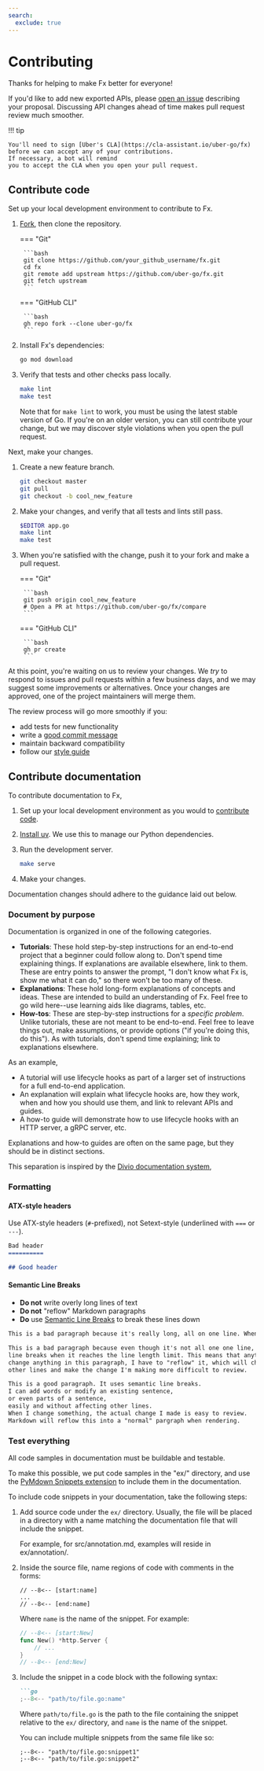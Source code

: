 ```yaml
---
search:
  exclude: true
---
```


# Contributing

Thanks for helping to make Fx better for everyone!

If you'd like to add new exported APIs,
please [open an issue](https://github.com/uber-go/fx/issues/new)
describing your proposal.
Discussing API changes ahead of time makes pull request review much smoother.

!!! tip

    You'll need to sign [Uber's CLA](https://cla-assistant.io/uber-go/fx)
    before we can accept any of your contributions.
    If necessary, a bot will remind
    you to accept the CLA when you open your pull request.


## Contribute code

Set up your local development environment to contribute to Fx.

1. [Fork](https://github.com/uber-go/fx/fork), then clone the repository.

    === "Git"

        ```bash
        git clone https://github.com/your_github_username/fx.git
        cd fx
        git remote add upstream https://github.com/uber-go/fx.git
        git fetch upstream
        ```

    === "GitHub CLI"

        ```bash
        gh repo fork --clone uber-go/fx
        ```

2. Install Fx's dependencies:

     ```bash
     go mod download
     ```

3. Verify that tests and other checks pass locally.

     ```bash
     make lint
     make test
     ```

     Note that for `make lint` to work,
     you must be using the latest stable version of Go.
     If you're on an older version, you can still contribute your change,
     but we may discover style violations when you open the pull request.

Next, make your changes.

1. Create a new feature branch.

     ```bash
     git checkout master
     git pull
     git checkout -b cool_new_feature
     ```

2. Make your changes, and verify that all tests and lints still pass.

     ```bash
     $EDITOR app.go
     make lint
     make test
     ```

3. When you're satisfied with the change,
   push it to your fork and make a pull request.

    === "Git"

        ```bash
        git push origin cool_new_feature
        # Open a PR at https://github.com/uber-go/fx/compare
        ```

    === "GitHub CLI"

        ```bash
        gh pr create
        ```

At this point, you're waiting on us to review your changes.
We *try* to respond to issues and pull requests within a few business days,
and we may suggest some improvements or alternatives.
Once your changes are approved, one of the project maintainers will merge them.

The review process will go more smoothly if you:

- add tests for new functionality
- write a [good commit message](https://tbaggery.com/2008/04/19/a-note-about-git-commit-messages.html)
- maintain backward compatibility
- follow our [style guide](https://github.com/uber-go/guide/blob/master/style.md)

## Contribute documentation

To contribute documentation to Fx,

1. Set up your local development environment
   as you would to [contribute code](#contribute-code).

2. [Install uv](https://docs.astral.sh/uv/getting-started/installation/).
   We use this to manage our Python dependencies.

3. Run the development server.

     ```bash
     make serve
     ```

4. Make your changes.

Documentation changes should adhere to the guidance laid out below.

### Document by purpose

Documentation is organized in one of the following categories.

- **Tutorials**: These hold step-by-step instructions for an end-to-end project
  that a beginner could follow along to.
  Don't spend time explaining things.
  If explanations are available elsewhere, link to them.
  These are entry points to answer the prompt,
  "I don't know what Fx is, show me what it can do,"
  so there won't be too many of these.
- **Explanations**: These hold long-form explanations of concepts and ideas.
  These are intended to build an understanding of Fx.
  Feel free to go wild here--use learning aids like diagrams, tables, etc.
- **How-tos**: These are step-by-step instructions for a *specific problem*.
  Unlike tutorials, these are not meant to be end-to-end.
  Feel free to leave things out, make assumptions,
  or provide options ("if you're doing this, do this").
  As with tutorials, don't spend time explaining;
  link to explanations elsewhere.

As an example,

- A tutorial will use lifecycle hooks as part of
  a larger set of instructions for a full end-to-end application.
- An explanation will explain what lifecycle hooks are, how they work,
  when and how you should use them, and link to relevant APIs and guides.
- A how-to guide will demonstrate how to use lifecycle hooks
  with an HTTP server, a gRPC server, etc.

Explanations and how-to guides are often on the same page,
but they should be in distinct sections.

This separation is inspired by the
[Divio documentation system](https://documentation.divio.com/),

### Formatting

#### ATX-style headers

Use ATX-style headers (`#`-prefixed),
not Setext-style (underlined with `===` or `---`).

```markdown
Bad header
==========

## Good header
```

#### Semantic Line Breaks

- **Do not** write overly long lines of text
- **Do not** "reflow" Markdown paragraphs
- **Do** use [Semantic Line Breaks](https://sembr.org/) to break these lines down

```markdown
This is a bad paragraph because it's really long, all on one line. When I open this in a text editor, I'll have to scroll right.

This is a bad paragraph because even though it's not all one one line, it adds
line breaks when it reaches the line length limit. This means that anytime I
change anything in this paragraph, I have to "reflow" it, which will change
other lines and make the change I'm making more difficult to review.

This is a good paragraph. It uses semantic line breaks.
I can add words or modify an existing sentence,
or even parts of a sentence,
easily and without affecting other lines.
When I change something, the actual change I made is easy to review.
Markdown will reflow this into a "normal" pargraph when rendering.
```

### Test everything

All code samples in documentation must be buildable and testable.

To make this possible, we put code samples in the "ex/" directory,
and use the [PyMdown Snippets extension](https://facelessuser.github.io/pymdown-extensions/extensions/snippets/)
to include them in the documentation.

To include code snippets in your documentation,
take the following steps:

1. Add source code under the `ex/` directory.
   Usually, the file will be placed in a directory
   with a name matching the documentation file
   that will include the snippet.

     For example,
     for src/annotation.md, examples will reside in ex/annotation/.

2. Inside the source file, name regions of code with comments in the forms:

     ```
     // --8<-- [start:name]
     ...
     // --8<-- [end:name]
     ```

     Where `name` is the name of the snippet.
     For example:

     ```go
     // --8<-- [start:New]
     func New() *http.Server {
         // ...
     }
     // --8<-- [end:New]
     ```

3. Include the snippet in a code block with the following syntax:

    ```markdown
    ```go
    ;--8<-- "path/to/file.go:name"
    ```

    Where `path/to/file.go` is the path to the file containing the snippet
    relative to the `ex/` directory,
    and `name` is the name of the snippet.

    You can include multiple snippets from the same file like so:

    ```
    ;--8<-- "path/to/file.go:snippet1"
    ;--8<-- "path/to/file.go:snippet2"
    ```

